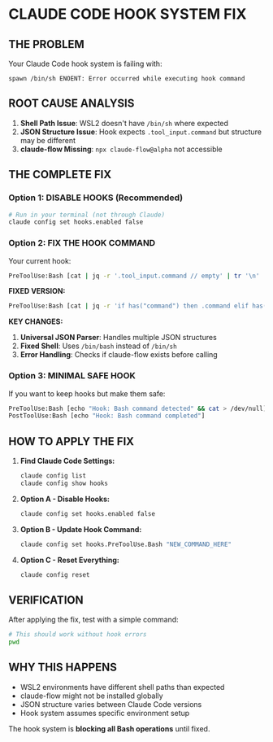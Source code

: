 # CLAUDE CODE HOOK SYSTEM FIX

## THE PROBLEM

Your Claude Code hook system is failing with:
```
spawn /bin/sh ENOENT: Error occurred while executing hook command
```

## ROOT CAUSE ANALYSIS

1. **Shell Path Issue**: WSL2 doesn't have `/bin/sh` where expected
2. **JSON Structure Issue**: Hook expects `.tool_input.command` but structure may be different  
3. **claude-flow Missing**: `npx claude-flow@alpha` not accessible

## THE COMPLETE FIX

### Option 1: DISABLE HOOKS (Recommended)
```bash
# Run in your terminal (not through Claude)
claude config set hooks.enabled false
```

### Option 2: FIX THE HOOK COMMAND

Your current hook:
```bash
PreToolUse:Bash [cat | jq -r '.tool_input.command // empty' | tr '\n' '\0' | xargs -0 -I {} npx claude-flow@alpha hooks pre-command --command '{}' --validate-safety true --prepare-resources true]
```

**FIXED VERSION:**
```bash
PreToolUse:Bash [cat | jq -r 'if has("command") then .command elif has("tool_input") and (.tool_input | has("command")) then .tool_input.command elif has("parameters") and (.parameters | has("command")) then .parameters.command else empty end' | tr '\n' '\0' | xargs -0 -I {} /bin/bash -c 'command -v npx >/dev/null 2>&1 && npx claude-flow@alpha hooks pre-command --command "{}" --validate-safety true --prepare-resources true || echo "claude-flow not available"']
```

**KEY CHANGES:**
1. **Universal JSON Parser**: Handles multiple JSON structures
2. **Fixed Shell**: Uses `/bin/bash` instead of `/bin/sh`  
3. **Error Handling**: Checks if claude-flow exists before calling

### Option 3: MINIMAL SAFE HOOK

If you want to keep hooks but make them safe:
```bash
PreToolUse:Bash [echo "Hook: Bash command detected" && cat > /dev/null]
PostToolUse:Bash [echo "Hook: Bash command completed"]
```

## HOW TO APPLY THE FIX

1. **Find Claude Code Settings:**
   ```bash
   claude config list
   claude config show hooks
   ```

2. **Option A - Disable Hooks:**
   ```bash
   claude config set hooks.enabled false
   ```

3. **Option B - Update Hook Command:**
   ```bash
   claude config set hooks.PreToolUse.Bash "NEW_COMMAND_HERE"
   ```

4. **Option C - Reset Everything:**
   ```bash
   claude config reset
   ```

## VERIFICATION

After applying the fix, test with a simple command:
```bash
# This should work without hook errors
pwd
```

## WHY THIS HAPPENS

- WSL2 environments have different shell paths than expected
- claude-flow might not be installed globally
- JSON structure varies between Claude Code versions
- Hook system assumes specific environment setup

The hook system is **blocking all Bash operations** until fixed.